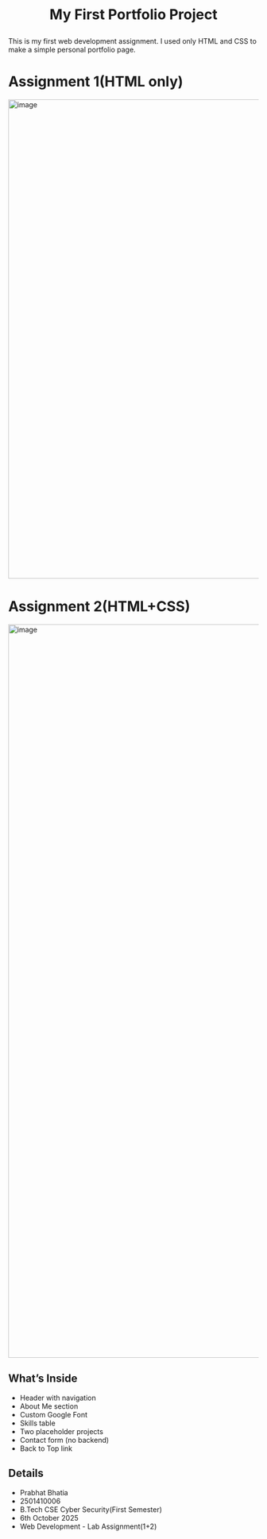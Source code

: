 # <p align="center">My First Portfolio Project</p>

This is my first web development assignment. I used only HTML and CSS to make a simple personal portfolio page.

# Assignment 1(HTML only)
<img width="977" height="965" alt="image" src="https://github.com/user-attachments/assets/56aa2737-22a4-4d7a-b2d3-834ce8756cec" />

# Assignment 2(HTML+CSS)
<img width="977" height="1477" alt="image" src="https://github.com/user-attachments/assets/fd3cd7d5-7373-40af-b86e-985bf4e8f349" />

## What’s Inside
- Header with navigation
- About Me section
- Custom Google Font
- Skills table
- Two placeholder projects
- Contact form (no backend)
- Back to Top link

## Details
- Prabhat Bhatia
- 2501410006
- B.Tech CSE Cyber Security(First Semester)
- 6th October 2025
- Web Development - Lab Assignment(1+2)
